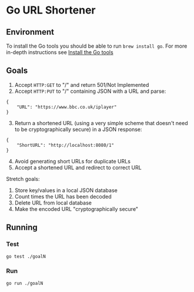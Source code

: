 # Go URL Shortener

## Environment
To install the Go tools you should be able to run `brew install go`. For more in-depth instructions see [Install the Go tools](https://golang.org/doc/install#install)

## Goals
1. Accept `HTTP:GET` to "/" and return 501/Not Implemented 
2. Accept `HTTP:PUT` to "/" containing JSON with a URL and parse:
```
{ 
    "URL": "https://www.bbc.co.uk/iplayer" 
}
```
3. Return a shortened URL (using a very simple scheme that doesn't need to be cryptographically secure) in a JSON response:
```
{ 
    "ShortURL": "http://localhost:8080/1" 
}
```
4. Avoid generating short URLs for duplicate URLs
5. Accept a shortened URL and redirect to correct URL

Stretch goals:
1. Store key/values in a local JSON database
2. Count times the URL has been decoded
3. Delete URL from local database
4. Make the encoded URL "cryptographically secure"

## Running

### Test

```
go test ./goalN
```

### Run

```
go run ./goalN
```
